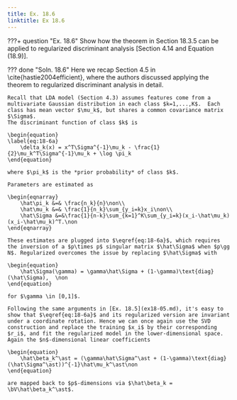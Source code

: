 ```yaml
---
title: Ex. 18.6
linktitle: Ex 18.6
---
```


???+ question "Ex. 18.6"
	Show how the theorem in Section 18.3.5 can be applied to regularized discriminant analysis [Section 4.14 and Equation (18.9)].

??? done "Soln. 18.6"
	Here we recap Section 4.5 in \cite{hastie2004efficient}, where the authors discussed applying the theorem to regularized discriminant analysis in detail.

	Recall that LDA model (Section 4.3) assumes features come from a multivariate Gaussian distribution in each class $k=1,...,K$.  Each class has mean vector $\mu_k$, but shares a common covariance matrix $\Sigma$. 
	The discriminant function of class $k$ is 
	
    \begin{equation}
	\label{eq:18-6a}
		\delta_k(x) = x^T\Sigma^{-1}\mu_k - \frac{1}{2}\mu_k^T\Sigma^{-1}\mu_k + \log \pi_k
	\end{equation}
	
    where $\pi_k$ is the *prior probability* of class $k$. 
	
	Parameters are estimated as 
	
    \begin{eqnarray}
		\hat\pi_k &=& \frac{n_k}{n}\non\\
		\hat\mu_k &=& \frac{1}{n_k}\sum_{y_i=k}x_i\non\\
		\hat\Sigma &=&\frac{1}{n-k}\sum_{k=1}^K\sum_{y_i=k}(x_i-\hat\mu_k)(x_i-\hat\mu_k)^T.\non
	\end{eqnarray}
	
    These estimates are plugged into $\eqref{eq:18-6a}$, which requires the inversion of a $p\times p$ singular matrix $\hat\Sigma$ when $p\gg N$. Regularized overcomes the issue by replacing $\hat\Sigma$ with 
	
    \begin{equation}
		\hat\Sigma(\gamma) = \gamma\hat\Sigma + (1-\gamma)\text{diag}(\hat\Sigma),  \non
	\end{equation}
	
    for $\gamma \in [0,1]$.

	Following the same arguments in [Ex. 18.5](ex18-05.md), it's easy to show that $\eqref{eq:18-6a}$ and its regularized version are invariant under a coordinate rotation. Hence we can once again use the SVD construction and replace the training $x_i$ by their corresponding $r_i$, and fit the regularized model in the lower-dimensional space. Again the $n$-dimensional linear coefficients 
	
    \begin{equation}
		\hat\beta_k^\ast = (\gamma\hat\Sigma^\ast + (1-\gamma)\text{diag}(\hat\Sigma^\ast))^{-1}\hat\mu_k^\ast\non
	\end{equation}
	
    are mapped back to $p$-dimensions via $\hat\beta_k = \bV\hat\beta_k^\ast$.

